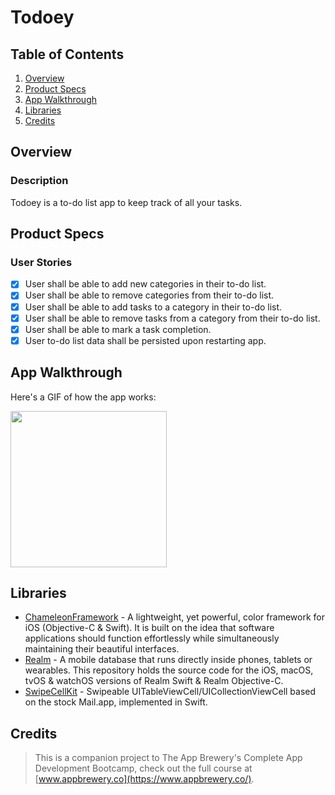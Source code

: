 # Todoey

## Table of Contents
1. [Overview](#Overview)
2. [Product Specs](#Product-Specs)
3. [App Walkthrough](#App-Walkthrough)
4. [Libraries](#Libraries)
5. [Credits](#Credits)

## Overview
### Description

Todoey is a to-do list app to keep track of all your tasks.

## Product Specs
### User Stories

- [X] User shall be able to add new categories in their to-do list.
- [X] User shall be able to remove categories from their to-do list.
- [X] User shall be able to add tasks to a category in their to-do list.
- [X] User shall be able to remove tasks from a category from their to-do list.
- [X] User shall be able to mark a task completion.
- [X] User to-do list data shall be persisted upon restarting app.

## App Walkthrough

Here's a GIF of how the app works:

<img src="https://user-images.githubusercontent.com/35745973/81491892-17092f80-9248-11ea-8866-009d0746bef7.gif" width=250>

## Libraries

- [ChameleonFramework](https://github.com/ViccAlexander/Chameleon) - A lightweight, yet powerful, color framework for iOS (Objective-C & Swift). It is built on the idea that software applications should function effortlessly while simultaneously maintaining their beautiful interfaces.
- [Realm](https://github.com/realm/realm-cocoa) - A mobile database that runs directly inside phones, tablets or wearables. This repository holds the source code for the iOS, macOS, tvOS & watchOS versions of Realm Swift & Realm Objective-C.
- [SwipeCellKit](https://github.com/SwipeCellKit/SwipeCellKit) - Swipeable UITableViewCell/UICollectionViewCell based on the stock Mail.app, implemented in Swift.

## Credits

>This is a companion project to The App Brewery's Complete App Development Bootcamp, check out the full course at [www.appbrewery.co](https://www.appbrewery.co/).
